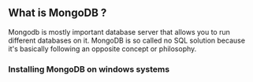 ## What is MongoDB ?
Mongodb is mostly important database server that allows you to run different databases on it.
MongoDB is so called no SQL solution because it's basically following an opposite concept or philosophy.

### Installing MongoDB on windows systems

